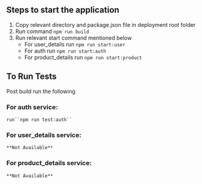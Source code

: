 ## Steps to start the application

1. Copy relevant directory and package.json file in deployment root folder
2. Run command `npm run build`
3. Run relevant start command mentioned below
   - For user_details run `npm run start:user`
   - For auth run `npm run start:auth`
   - For product_details run `npm run start:product`

## To Run Tests

Post build run the following

### For auth service:

    run``npm run test:auth``

### For user_details service:

    **Not Available**

### For product_details service:

    **Not Available**
